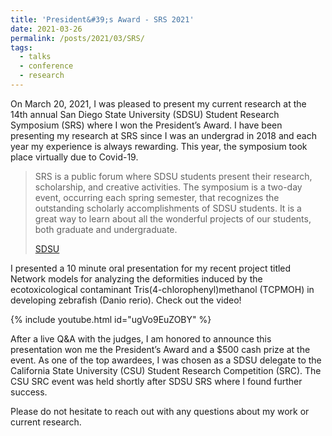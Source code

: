 ```yaml
---
title: 'President&#39;s Award - SRS 2021'
date: 2021-03-26
permalink: /posts/2021/03/SRS/
tags:
  - talks
  - conference
  - research
---
```


On March 20, 2021, I was pleased to present my current research at the 14th annual San Diego State University (SDSU) Student Research Symposium (SRS) where I won the President’s Award. I have been presenting my research at SRS since I was an undergrad in 2018 and each year my experience is always rewarding. This year, the symposium took place virtually due to Covid-19.

> SRS is a public forum where SDSU students present their research, scholarship, and creative activities. The symposium is a two-day event, occurring each spring semester, that recognizes the outstanding scholarly accomplishments of SDSU students. It is a great way to learn about all the wonderful projects of our students, both graduate and undergraduate.
>
> [SDSU](https://research.sdsu.edu/sdsu_student_symposium)

I presented a 10 minute oral presentation for my recent project titled Network models for analyzing the deformities induced by the ecotoxicological contaminant Tris(4-chlorophenyl)methanol (TCPMOH) in developing zebrafish (Danio rerio). Check out the video!

{% include youtube.html id="ugVo9EuZOBY" %}


After a live Q&A with the judges, I am honored to announce this presentation won me the President’s Award and a $500 cash prize at the event. As one of the top awardees, I was chosen as a SDSU delegate to the California State University (CSU) Student Research Competition (SRC). The CSU SRC event was held shortly after SDSU SRS where I found further success.

Please do not hesitate to reach out with any questions about my work or current research.